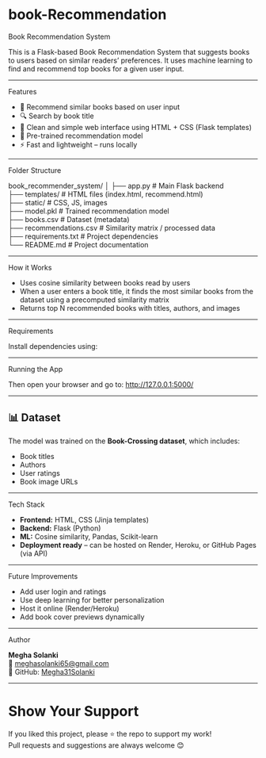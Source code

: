 # book-Recommendation
 Book Recommendation System

This is a Flask-based Book Recommendation System that suggests books to users based on similar readers’ preferences. It uses machine learning to find and recommend top books for a given user input.

---

 Features

- 📖 Recommend similar books based on user input
- 🔍 Search by book title
- 🎨 Clean and simple web interface using HTML + CSS (Flask templates)
- 💾 Pre-trained recommendation model
- ⚡ Fast and lightweight – runs locally

---

 Folder Structure

book_recommender_system/
│
├── app.py                  # Main Flask backend  
├── templates/              # HTML files (index.html, recommend.html)  
├── static/                 # CSS, JS, images  
├── model.pkl               # Trained recommendation model  
├── books.csv               # Dataset (metadata)  
├── recommendations.csv     # Similarity matrix / processed data  
├── requirements.txt        # Project dependencies  
└── README.md               # Project documentation

---

 How it Works

- Uses cosine similarity between books read by users  
- When a user enters a book title, it finds the most similar books from the dataset using a precomputed similarity matrix  
- Returns top N recommended books with titles, authors, and images

---

 Requirements

Install dependencies using:

---

 Running the App
 
Then open your browser and go to:
http://127.0.0.1:5000/

---

## 📊 Dataset

The model was trained on the **Book-Crossing dataset**, which includes:
- Book titles
- Authors
- User ratings
- Book image URLs

---

 Tech Stack

- **Frontend:** HTML, CSS (Jinja templates)  
- **Backend:** Flask (Python)  
- **ML:** Cosine similarity, Pandas, Scikit-learn  
- **Deployment ready** – can be hosted on Render, Heroku, or GitHub Pages (via API)

---

 Future Improvements

- Add user login and ratings  
- Use deep learning for better personalization  
- Host it online (Render/Heroku)  
- Add book cover previews dynamically

---

 Author

**Megha Solanki**  
📧 meghasolanki65@gmail.com  
🔗 GitHub: [Megha31Solanki](https://github.com/Megha31Solanki)

---

# Show Your Support

If you liked this project, please ⭐️ the repo to support my work!  
Pull requests and suggestions are always welcome 😊




